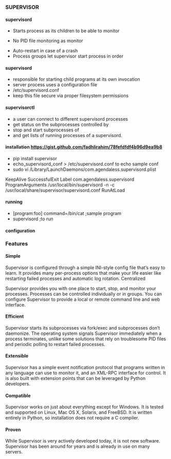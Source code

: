 ### SUPERVISOR

#### supervisord
*  Starts process as its children to be able to monitor
  - No PID file monitoring as monitor
* Auto-restart in case of a crash
* Process groups let supervisor start process in order

#### supervisord
* responsible for starting child programs at its own invocation
* server process uses a configuration file
* /etc/supervisord.conf
* keep this file secure via proper filesystem permissions

#### supervisorctl
* a user can connect to different supervisord processes
* get status on the subprocesses controlled by
* stop and start subprocesses of
* and get lists of running processes of a supervisord.

#### installation https://gist.github.com/fadhlirahim/78fefdfdf4b96d9ea9b8
* pip install supervisor
* echo_supervisord_conf > /etc/supervisord.conf to echo sample conf
* sudo vi /Library/LaunchDaemons/com.agendaless.supervisord.plist
<?xml version="1.0" encoding="UTF-8"?>
<!DOCTYPE plist PUBLIC "-//Apple//DTD PLIST 1.0//EN" "http://www.apple.com/DTDs/PropertyList-1.0.dtd">
<plist version="1.0">
<dict>
    <key>KeepAlive</key>
    <dict>
        <key>SuccessfulExit</key>
        <false/>
    </dict>
    <key>Label</key>
    <string>com.agendaless.supervisord</string>
    <key>ProgramArguments</key>
    <array>
        <string>/usr/local/bin/supervisord</string>
        <string>-n</string>
        <string>-c</string>
        <string>/usr/local/share/supervisor/supervisord.conf</string>
    </array>
    <key>RunAtLoad</key>
    <true/>
</dict>
</plist>

#### running
* [program:foo]
command=/bin/cat ;sample program
* supervisord ;to run

#### configuration


### Features
#### Simple

Supervisor is configured through a simple INI-style config file that’s easy to learn. It provides many per-process options that make your life easier like restarting failed processes and automatic log rotation.
Centralized

Supervisor provides you with one place to start, stop, and monitor your processes. Processes can be controlled individually or in groups. You can configure Supervisor to provide a local or remote command line and web interface.
#### Efficient

Supervisor starts its subprocesses via fork/exec and subprocesses don’t daemonize. The operating system signals Supervisor immediately when a process terminates, unlike some solutions that rely on troublesome PID files and periodic polling to restart failed processes.
#### Extensible

Supervisor has a simple event notification protocol that programs written in any language can use to monitor it, and an XML-RPC interface for control. It is also built with extension points that can be leveraged by Python developers.
#### Compatible

Supervisor works on just about everything except for Windows. It is tested and supported on Linux, Mac OS X, Solaris, and FreeBSD. It is written entirely in Python, so installation does not require a C compiler.
#### Proven

While Supervisor is very actively developed today, it is not new software. Supervisor has been around for years and is already in use on many servers.
